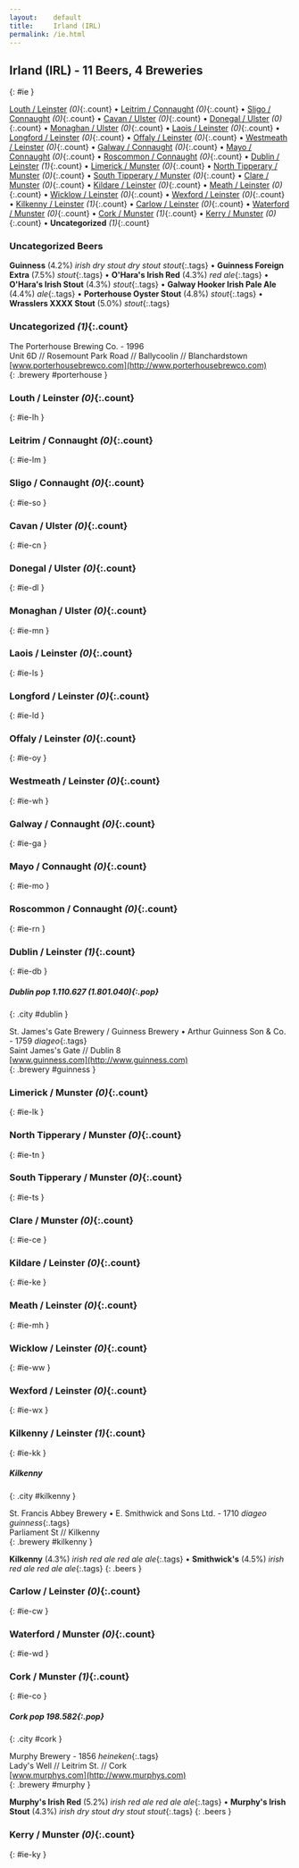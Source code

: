 ```yaml
---
layout:    default
title:     Irland (IRL)
permalink: /ie.html
---
```


## Irland (IRL) - 11 Beers, 4 Breweries
{: #ie }


[Louth / Leinster](#ie-lh) _(0)_{:.count} • [Leitrim / Connaught](#ie-lm) _(0)_{:.count} • [Sligo / Connaught](#ie-so) _(0)_{:.count} • [Cavan / Ulster](#ie-cn) _(0)_{:.count} • [Donegal / Ulster](#ie-dl) _(0)_{:.count} • [Monaghan / Ulster](#ie-mn) _(0)_{:.count} • [Laois / Leinster](#ie-ls) _(0)_{:.count} • [Longford / Leinster](#ie-ld) _(0)_{:.count} • [Offaly / Leinster](#ie-oy) _(0)_{:.count} • [Westmeath / Leinster](#ie-wh) _(0)_{:.count} • [Galway / Connaught](#ie-ga) _(0)_{:.count} • [Mayo / Connaught](#ie-mo) _(0)_{:.count} • [Roscommon / Connaught](#ie-rn) _(0)_{:.count} • [Dublin / Leinster](#ie-db) _(1)_{:.count} • [Limerick / Munster](#ie-lk) _(0)_{:.count} • [North Tipperary / Munster](#ie-tn) _(0)_{:.count} • [South Tipperary / Munster](#ie-ts) _(0)_{:.count} • [Clare / Munster](#ie-ce) _(0)_{:.count} • [Kildare / Leinster](#ie-ke) _(0)_{:.count} • [Meath / Leinster](#ie-mh) _(0)_{:.count} • [Wicklow / Leinster](#ie-ww) _(0)_{:.count} • [Wexford / Leinster](#ie-wx) _(0)_{:.count} • [Kilkenny / Leinster](#ie-kk) _(1)_{:.count} • [Carlow / Leinster](#ie-cw) _(0)_{:.count} • [Waterford / Munster](#ie-wd) _(0)_{:.count} • [Cork / Munster](#ie-co) _(1)_{:.count} • [Kerry / Munster](#ie-ky) _(0)_{:.count} • **Uncategorized** _(1)_{:.count}

### Uncategorized Beers

**Guinness** (4.2%) _irish dry stout dry stout stout_{:.tags}  • 
**Guinness Foreign Extra** (7.5%) _stout_{:.tags}  • 
**O'Hara's Irish Red** (4.3%) _red ale_{:.tags}  • 
**O'Hara's Irish Stout** (4.3%) _stout_{:.tags}  • 
**Galway Hooker Irish Pale Ale** (4.4%) _ale_{:.tags}  • 
**Porterhouse Oyster Stout** (4.8%) _stout_{:.tags}  • 
**Wrasslers XXXX Stout** (5.0%) _stout_{:.tags} 


### Uncategorized _(1)_{:.count}


 The Porterhouse Brewing Co.  - 1996   <br>
Unit 6D // Rosemount Park Road // Ballycoolin // Blanchardstown  <br>
[www.porterhousebrewco.com](http://www.porterhousebrewco.com)  <br>
{: .brewery #porterhouse }




### Louth / Leinster _(0)_{:.count}
{: #ie-lh }







### Leitrim / Connaught _(0)_{:.count}
{: #ie-lm }







### Sligo / Connaught _(0)_{:.count}
{: #ie-so }







### Cavan / Ulster _(0)_{:.count}
{: #ie-cn }







### Donegal / Ulster _(0)_{:.count}
{: #ie-dl }







### Monaghan / Ulster _(0)_{:.count}
{: #ie-mn }







### Laois / Leinster _(0)_{:.count}
{: #ie-ls }







### Longford / Leinster _(0)_{:.count}
{: #ie-ld }







### Offaly / Leinster _(0)_{:.count}
{: #ie-oy }







### Westmeath / Leinster _(0)_{:.count}
{: #ie-wh }







### Galway / Connaught _(0)_{:.count}
{: #ie-ga }







### Mayo / Connaught _(0)_{:.count}
{: #ie-mo }







### Roscommon / Connaught _(0)_{:.count}
{: #ie-rn }







### Dublin / Leinster _(1)_{:.count}
{: #ie-db }




##### Dublin   _pop 1.110.627 (1.801.040)_{:.pop}
{: .city #dublin }



 St. James's Gate Brewery / Guinness Brewery • Arthur Guinness Son & Co.  - 1759  _diageo_{:.tags} <br>
Saint James's Gate // Dublin 8  <br>
[www.guinness.com](http://www.guinness.com)  <br>
{: .brewery #guinness }





### Limerick / Munster _(0)_{:.count}
{: #ie-lk }







### North Tipperary / Munster _(0)_{:.count}
{: #ie-tn }







### South Tipperary / Munster _(0)_{:.count}
{: #ie-ts }







### Clare / Munster _(0)_{:.count}
{: #ie-ce }







### Kildare / Leinster _(0)_{:.count}
{: #ie-ke }







### Meath / Leinster _(0)_{:.count}
{: #ie-mh }







### Wicklow / Leinster _(0)_{:.count}
{: #ie-ww }







### Wexford / Leinster _(0)_{:.count}
{: #ie-wx }







### Kilkenny / Leinster _(1)_{:.count}
{: #ie-kk }




##### Kilkenny  
{: .city #kilkenny }



 St. Francis Abbey Brewery • E. Smithwick and Sons Ltd.  - 1710  _diageo guinness_{:.tags} <br>
Parliament St // Kilkenny  <br>
{: .brewery #kilkenny }

**Kilkenny** (4.3%) _irish red ale red ale ale_{:.tags}  • 
**Smithwick's** (4.5%) _irish red ale red ale ale_{:.tags} 
{: .beers }




### Carlow / Leinster _(0)_{:.count}
{: #ie-cw }







### Waterford / Munster _(0)_{:.count}
{: #ie-wd }







### Cork / Munster _(1)_{:.count}
{: #ie-co }




##### Cork   _pop 198.582_{:.pop}
{: .city #cork }



 Murphy Brewery  - 1856  _heineken_{:.tags} <br>
Lady's Well // Leitrim St. // Cork  <br>
[www.murphys.com](http://www.murphys.com)  <br>
{: .brewery #murphy }

**Murphy's Irish Red** (5.2%) _irish red ale red ale ale_{:.tags}  • 
**Murphy's Irish Stout** (4.3%) _irish dry stout dry stout stout_{:.tags} 
{: .beers }




### Kerry / Munster _(0)_{:.count}
{: #ie-ky }






 
